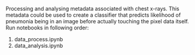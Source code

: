 Processing and analysing metadata associated with chest x-rays. This metadata could be used to create a classifier that predicts likelihood of pneumonia being in an image before actually touching the pixel data itself. Run notebooks in following order:

1. data_process.ipynb
2. data_analysis.ipynb
